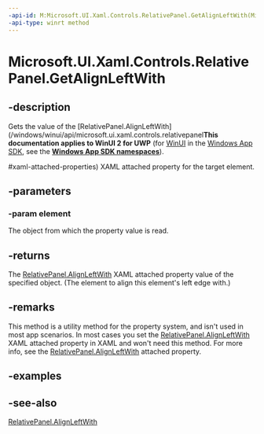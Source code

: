 ```yaml
---
-api-id: M:Microsoft.UI.Xaml.Controls.RelativePanel.GetAlignLeftWith(Microsoft.UI.Xaml.UIElement)
-api-type: winrt method
---
```


<!-- Method syntax
public object GetAlignLeftWith(Windows.UI.Xaml.UIElement element)
-->

# Microsoft.UI.Xaml.Controls.RelativePanel.GetAlignLeftWith

## -description
Gets the value of the [RelativePanel.AlignLeftWith](/windows/winui/api/microsoft.ui.xaml.controls.relativepanel**This documentation applies to WinUI 2 for UWP** (for [WinUI](/windows/apps/winui/winui3/) in the [Windows App SDK](/windows/apps/windows-app-sdk/), see the **[Windows App SDK namespaces](/windows/windows-app-sdk/api/winrt/)**).

#xaml-attached-properties) XAML attached property for the target element.

## -parameters
### -param element
The object from which the property value is read.

## -returns
The [RelativePanel.AlignLeftWith](/windows/winui/api/microsoft.ui.xaml.controls.relativepanel#xaml-attached-properties) XAML attached property value of the specified object. (The element to align this element's left edge with.)

## -remarks
This method is a utility method for the property system, and isn't used in most app scenarios. In most cases you set the [RelativePanel.AlignLeftWith](/windows/winui/api/microsoft.ui.xaml.controls.relativepanel#xaml-attached-properties) XAML attached property in XAML and won't need this method. For more info, see the [RelativePanel.AlignLeftWith](/windows/winui/api/microsoft.ui.xaml.controls.relativepanel#xaml-attached-properties) attached property.

## -examples

## -see-also
[RelativePanel.AlignLeftWith](/windows/winui/api/microsoft.ui.xaml.controls.relativepanel#xaml-attached-properties)
